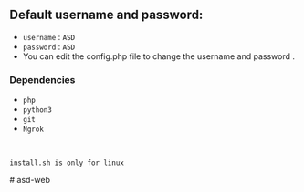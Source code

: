 ## Default username and password:

- `username` : `ASD`
- `password` : `ASD`
- You can edit the config.php file to change the username and password .
  <br>

### Dependencies

- `php`
- `python3`
- `git`
- `Ngrok`

<br>

`install.sh is only for linux`

</p>#   a s d - w e b 
 
 